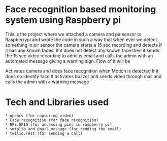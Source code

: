 # Face recognition based monitoring system using Raspberry pi

This is the project where we attached a camera and pir sensor to Raspberrypi and wrote the code in such a way that when ever we detect something in pir sensor the camera starts a 15 sec recording and detects if it has any known faces. If it does not detect any known face then it sends the 15 sec video recording to admins email and calls the admin with an automated message giving a warning sign. 
Flow of it will be  

Activates camera and does face recognition when Motion is detected
If it does no identify face 
It activates buzzer and 
sends video through mail and calls the admin with a warning message


# Tech and Libraries used
    * opencv (for capturing video)
    * Face_recognition (for face recognition)
    * RPi.GPIO (for accessing pins in raspberry pi)
    * smtplib and email.message (for sending the email)
    * twilio.rest (for sending a call)